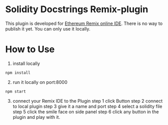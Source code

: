 # Solidity Docstrings Remix-plugin

This plugin is developed for [Ethereum Remix online IDE](http://remix.ethereum.org/#optimize=false&evmVersion=null).
There is no way to publish it yet. You can only use it locally.

# How to Use

1. install locally

```
npm install
```

2. run it locally on port:8000

```
npm start
```

3. connect your Remix IDE to the Plugin
   step 1 click Button
   step 2 connect to local plugin
   step 3 give it a name and port
   step 4 select a solidity file
   step 5 click the smile face on side panel
   step 6 click any button in the plugin and play with it.
